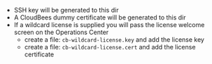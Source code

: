 * SSH key will be generated to this dir
* A CloudBees dummy certificate will be generated to this dir 
* If a wildcard license is supplied you will pass the license welcome screen on the Operations Center
  * create a file: `cb-wildcard-license.key` and add the license key
  * create a file: `cb-wildcard-license.cert` and add the license certificate
